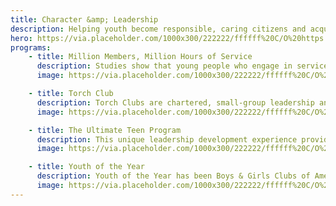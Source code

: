 ```yaml
---
title: Character &amp; Leadership
description: Helping youth become responsible, caring citizens and acquire skills for participating in the democratic process is the main thrust of these programs. They also develop leadership skills and provide opportunities for planning, decision-making, contributing to Club and community and celebrating our national heritage.
hero: https://via.placeholder.com/1000x300/222222/ffffff%20C/O%20https://placeholder.com/
programs:
    - title: Million Members, Million Hours of Service
      description: Studies show that young people who engage in service do better in school, maintain positive relationships with adults and avoid risky behaviors. BGCA's Million Members, Million Hours of Service efforts will help Boys & Girls Clubs increase the number of youth participating in volunteer and service projects to 1 million members each donating at least one hour of service in a single year.
      image: https://via.placeholder.com/1000x300/222222/ffffff%20C/O%20https://placeholder.com/

    - title: Torch Club
      description: Torch Clubs are chartered, small-group leadership and service clubs for boys and girls ages 11 to 13. A Torch Club is a powerful vehicle through which Club staff can help meet the special character development needs of younger adolescents at a critical stage in their life.
      image: https://via.placeholder.com/1000x300/222222/ffffff%20C/O%20https://placeholder.com/

    - title: The Ultimate Teen Program
      description: This unique leadership development experience provides opportunities for young people ages 14 to 18. Club teens participate, both in and out of the Club, in activities in three focus areas&colon; academic success, career preparation and community service. With the guidance of an adult advisor, [Keystone Clubs]() aim to have a positive impact on members, the Club and their community.
      image: https://via.placeholder.com/1000x300/222222/ffffff%20C/O%20https://placeholder.com/

    - title: Youth of the Year
      description: Youth of the Year has been Boys & Girls Clubs of America’s premier recognition program, celebrating the extraordinary achievements of Club teens. Club members who earn the youth of the Year title embody the values of leadership service; academic excellence; and healthy lifestyles.
      image: https://via.placeholder.com/1000x300/222222/ffffff%20C/O%20https://placeholder.com/
---
```

